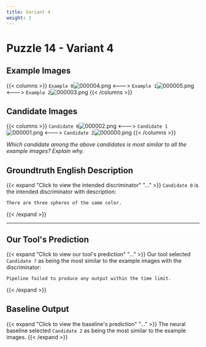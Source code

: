 ```yaml
---
title: Variant 4
weight: 3
---
```


# Puzzle 14 - Variant 4

## Example Images
{{< columns >}}
`Example 0`![000004.png](/clevr-variants/threepack/fovariant-4/render/images/CLEVR_val_000004.png)
<--->
`Example 1`![000005.png](/clevr-variants/threepack/fovariant-4/render/images/CLEVR_val_000005.png)
<--->
`Example 2`![000003.png](/clevr-variants/threepack/fovariant-4/render/images/CLEVR_val_000003.png)
{{< /columns >}}

## Candidate Images
{{< columns >}}
`Candidate 0`![000002.png](/clevr-variants/threepack/fovariant-4/render/images/CLEVR_val_000002.png)
<--->
`Candidate 1`![000001.png](/clevr-variants/threepack/fovariant-4/render/images/CLEVR_val_000001.png)
<--->
`Candidate 2`![000000.png](/clevr-variants/threepack/fovariant-4/render/images/CLEVR_val_000000.png)
{{< /columns >}}

*Which candidate among the above candidates is most similar to all the example images? Explain why.*

## Groundtruth English Description

{{< expand "Click to view the intended discriminator" "..." >}}
`Candidate 0` is the intended discriminator with description:
```plaintext 
There are three spheres of the same color.
```
{{< /expand >}}

---



## Our Tool's Prediction

{{< expand "Click to view our tool's prediction" "..." >}}
Our tool selected `Candidate ?` as being the most similar to the example images with the discriminator:
```plaintext
Pipeline failed to produce any output within the time limit.
```
{{< /expand >}}



## Baseline Output

{{< expand "Click to view the baseline's prediction" "..." >}}
The neural baseline selected `Candidate 2` as being the most similar to the example images.
{{< /expand >}}

